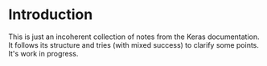 # Introduction

This is just an incoherent collection of notes from the Keras documentation. It follows its structure and tries (with mixed success) to clarify some points. It's work in progress.
